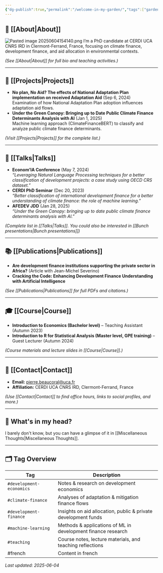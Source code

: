 ```yaml
---
{"dg-publish":true,"permalink":"/welcome-in-my-garden/","tags":["gardenEntry"]}
---
```


## 🏡 [[About\|About]] 
![Pasted image 20250604154140.png](/img/user/Pasted%20image%2020250604154140.png)
I’m a PhD candidate at CERDI UCA CNRS IRD in Clermont-Ferrand, France, focusing on climate finance, development finance, and aid allocation in environmental contexts.

*(See [[About\|About]] for full bio and teaching activities.)*


---

## 🚀 [[Projects\|Projects]]

- **No plan, No Aid? The effects of National Adaptation Plan implementation on received Adaptation Aid** (Sep 6, 2024)  
  Examination of how National Adaptation Plan adoption influences adaptation aid flows. 
- **Under the Green Canopy: Bringing up to Date Public Climate Finance Determinants Analysis with AI** (Jan 1, 2025)  
  Machine learning approach (ClimateFinanceBERT) to classify and analyze public climate finance determinants.

*(Visit [[Projects\|Projects]] for the complete list.)*

---

## 🎤 [[Talks\|Talks]]

- **Econom’IA Conference** (May 7, 2024)  
  _“Leveraging Natural Language Processing techniques for a better classification of development projects: a case study using OECD CRS dataset.”_ 
- **CERDI PhD Seminar** (Dec 20, 2023)  
  _“Better classification of international development finance for a better understanding of climate finance: the role of machine learning.”_  
- **AFEDEV JDD** (Jan 28, 2025)  
  _“Under the Green Canopy: bringing up to date public climate finance determinants analysis with AI.”_ 

*(Complete list in [[Talks\|Talks]]. You could also be interested in [[Bunch presentations\|Bunch presentations]])*

---

## 📚 [[Publications\|Publications]]

- **Are development finance institutions supporting the private sector in Africa?** (Article with Jean-Michel Severino)  
- **Cracking the Code: Enhancing Development Finance Understanding with Artificial Intelligence** 

*(See [[Publications\|Publications]] for full PDFs and citations.)*

---

## 🎓 [[Course\|Course]]

- **Introduction to Economics (Bachelor level)** – Teaching Assistant (Autumn 2023) 
- **Introduction to R for Statistical Analysis (Master level, GPE training)** – Guest Lecturer (Autumn 2024) 

*(Course materials and lecture slides in [[Course\|Course]].)*

---

## 📇 [[Contact\|Contact]]

- **Email:** [pierre.beaucoral@uca.fr](mailto:pierre.beaucoral@uca.fr)  
- **Affiliation:** CERDI UCA CNRS IRD, Clermont-Ferrand, France 

*(Use [[Contact\|Contact]] to find office hours, links to social profiles, and more.)*

---
## 🤔 What's in my head? 

I barely don't know, but you can have a glimpse of it in [[Miscellaneous Thoughts\|Miscellaneous Thoughts]].

--- 
## 🗂️ Tag Overview

| Tag                      | Description                                                    |
| ------------------------ | -------------------------------------------------------------- |
| `#development-economics` | Notes & research on development economics                      |
| `#climate-finance`       | Analyses of adaptation & mitigation finance flows              |
| `#development-finance`   | Insights on aid allocation, public & private development funds |
| `#machine-learning`      | Methods & applications of ML in development finance research   |
| `#teaching`              | Course notes, lecture materials, and teaching reflections      |
| #french                  | Content in french                                              |


_Last updated: 2025-06-04_  